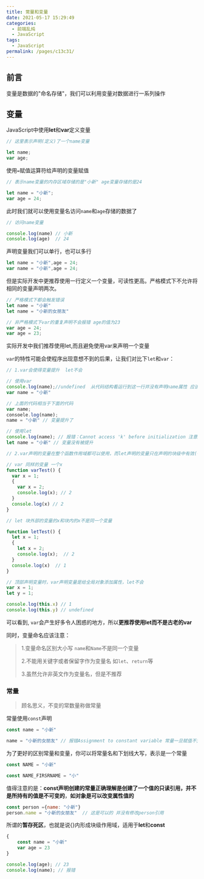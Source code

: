 ```yaml
---
title: 常量和变量
date: 2021-05-17 15:29:49
categories: 
  - 前端乱炖
  - JavaScript
tags: 
  - JavaScript
permalink: /pages/c13c31/
---
```


## 前言

变量是数据的"命名存储"，我们可以利用变量对数据进行一系列操作

## 变量

JavaScript中使用**let**和**var**定义变量

```js
// 这里表示声明(定义)了一个name变量

let name;
var age;
```

使用`=`赋值运算符给声明的变量赋值

```js
// 表示name变量的内存区域存储的是"小新" age变量存储的是24

let name = "小新";
var age = 24;
```

此时我们就可以使用变量名访问`name`和`age`存储的数据了

```js
// 访问name变量

console.log(name) // 小新
console.log(age)  // 24
```

声明变量我们可以单行，也可以多行

```js
let name = "小新",age = 24;
var name = "小新",age = 24;
```

但是实际开发中更推荐使用一行定义一个变量，可读性更高。严格模式下不允许将相同的变量声明两次。

```js
// 严格模式下都会触发错误
let name = "小新"
let name = "小新的女朋友"

// 非严格模式下var的重复声明不会报错 age的值为23
var age = 24;
var age = 23;
```

实际开发中我们推荐使用let,而且避免使用var来声明一个变量

`var`的特性可能会使程序出现意想不到的后果，让我们对比下`let`和`var`：

```js
// 1.var会使得变量提升  let不会

// 使用var
console.log(name);//undefined  从代码结构看运行到这一行并没有声明name属性 应该报name id not defined
var name = "小新"

// 上面的代码相当于下面的代码
var name;
consoele.log(name);
name = "小新" // 变量提升了

// 使用let
console.log(name); // 报错：Cannot access 'k' before initialization 注意是initialization
let name = "小新" // 变量没有被提升

// 2.var声明的变量在整个函数作用域都可以使用，而let声明的变量只在声明的块级中有效(子块中var和let都有效)

// var 同样的变量 一个x
function varTest() {
  var x = 1;
  {
    var x = 2;
    console.log(x); // 2
  }
  console.log(x) // 2
}

// let 块外部的变量的x和块内的x不是同一个变量

function letTest() {
  let x = 1;
  {
    let x = 2;
    console.log(x);  // 2
  }
  console.log(x)  // 1
}

// 顶部声明变量时，var声明变量是给全局对象添加属性，let不会
var x = 1;
let y = 1;

console.log(this.x) // 1
console.log(this.y) // undefined
```

可以看到, `var`会产生好多令人困惑的地方，所以**更推荐使用let而不是古老的var**

同时，变量命名应该注意：

> 1.变量命名区别大小写 `name`和`Name`不是同一个变量
>
> 2.不能用关键字或者保留字作为变量名 如`let`、`return`等
>
> 3.虽然允许非英文作为变量名，但是不推荐

### 常量

> 顾名思义，不变的常数量称做常量

常量使用`const`声明

```js
const name = "小新"

name = "小新的女朋友" // 报错Assignment to constant variable 常量一旦赋值不允许修改
```

为了更好的区别常量和变量，你可以将常量名和下划线大写，表示是一个常量

```js
const NAME = "小新"

const NAME_FIRSRNAME = "小"
```

值得注意的是：**const声明创建的常量正确理解是创建了一个值的只读引用，并不是所持有的值是不可变的**，**如对象是可以改变属性值的**

```js
const person ={name: "小新"}
person.name = "小新的女朋友"  // 这是可以的 并没有修改person引用
```

所谓的**暂存死区**，也就是说{}内形成块级作用域，适用于**let**和**const**

```js
{
    const name = "小新"
    var age = 23
}

console.log(age); // 23
console.log(name); // 报错
```

